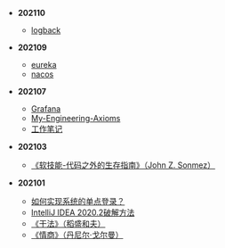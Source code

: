 <!-- docs/_sidebar.md -->

- **202110**

  - [logback](articles/202110/logback资料整理.md)
  
- **202109**

  - [eureka](articles/202109/eureka学习笔记.md)
  - [nacos](articles/202109/nacos学习笔记.md)
  
- **202107**

  - [Grafana](articles/202107/Grafana可视化监控系统.md)
  - [My-Engineering-Axioms](articles/202107/My-Engineering-Axioms.md)
  - [工作笔记](articles/202107/工作笔记.md)
  
- **202103**

  - [《软技能-代码之外的生存指南》（John Z. Sonmez）](articles/202103/《软技能-代码之外的生存指南》（John%20Z.%20Sonmez）.md)

- **202101**

  - [如何实现系统的单点登录？](articles/202101/如何实现系统的单点登录？.md)
  - [IntelliJ IDEA 2020.2破解方法](articles/202101/IntelliJ%20IDEA%202020.2破解方法.md)
  - [《干法》（稻盛和夫）](articles/202101/《干法》（稻盛和夫）.md)
  - [《情商》（丹尼尔·戈尔曼）](articles/202101/《情商》（丹尼尔·戈尔曼）.md)


